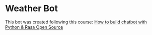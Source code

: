 # Weather Bot

This bot was created following this course: [How to build chatbot with Python & Rasa Open Source](https://www.udemy.com/course/how-to-build-chatbot-with-python-rasa-open-source/)
